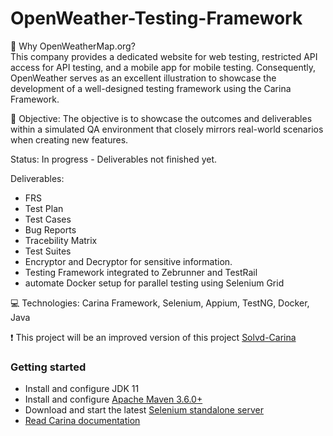 # OpenWeather-Testing-Framework

 🤔 Why OpenWeatherMap.org? <br>
 This company provides a dedicated website for web testing, restricted API access for API testing, and a mobile app for mobile testing. Consequently, OpenWeather serves as an excellent illustration to showcase the development of a well-designed testing framework using the Carina Framework. 

:dart: Objective: The objective is to showcase the outcomes and deliverables within a simulated QA environment that closely mirrors real-world scenarios when creating new features.

Status: In progress - Deliverables not finished yet.

Deliverables: 
  * FRS
  * Test Plan
  * Test Cases
  * Bug Reports 
  * Tracebility Matrix
  * Test Suites
  * Encryptor and Decryptor for sensitive information.
  * Testing Framework integrated to Zebrunner and TestRail
  * automate Docker setup for parallel testing using Selenium Grid

:computer: Technologies: Carina Framework, Selenium, Appium, TestNG, Docker, Java

:heavy_exclamation_mark: This project will be an improved version of this project [Solvd-Carina](https://github.com/GKARLOZ/Solvd_Carina_Project)

### Getting started
* Install and configure JDK 11
* Install and configure [Apache Maven 3.6.0+](http://maven.apache.org/)
* Download and start the latest [Selenium standalone server](http://www.seleniumhq.org/download/)
* [Read Carina documentation](https://zebrunner.github.io/carina/)
